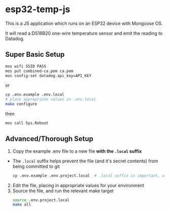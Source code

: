 # esp32-temp-js

This is a JS application which runs on an ESP32 device with Mongoose OS.

It will read a DS18B20 one-wire temperature sensor and emit the reading to Datadog.

## Super Basic Setup

```sh
mos wifi SSID PASS
mos put combined-ca.pem ca.pem
mos config-set datadog.api_key=API_KEY
```

or

```sh
cp .env.example .env.local
# place appropriate values in .env.local
make configure
```

then

```sh
mos call Sys.Reboot
```

## Advanced/Thorough Setup

1. Copy the example .env file to a new file **with the `.local` suffix**
  - The `.local` suffix helps prevent the file (and it's secret contents) from being committed to git
    ```sh
    cp .env.example .env.project.local  # .local suffix is important, we will store secrets in this file
    ```
2. Edit the file, placing in appropriate values for your environment
3. Source the file, and run the relevant make target
   ```sh
   source .env.project.local
   make all
   ```
